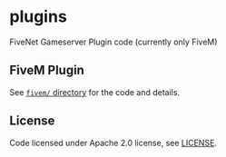 # plugins
FiveNet Gameserver Plugin code (currently only FiveM)

## FiveM Plugin

See [`fivem/` directory](fivem/) for the code and details.

## License

Code licensed under Apache 2.0 license, see [LICENSE](LICENSE).

